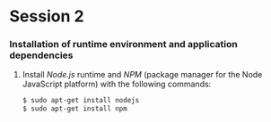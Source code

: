 # Session 2

### Installation of runtime environment and application dependencies

1. Install *Node.js* runtime and *NPM* (package manager for the Node JavaScript platform) with the following commands:

   ```bash
   $ sudo apt-get install nodejs
   $ sudo apt-get install npm
   ```


